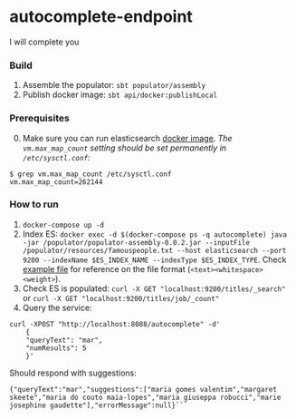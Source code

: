 # autocomplete-endpoint
I will complete you

### Build

1. Assemble the populator: `sbt populator/assembly`
2. Publish docker image: `sbt api/docker:publishLocal`

### Prerequisites

0. Make sure you can run elasticsearch [docker image](https://www.elastic.co/guide/en/elasticsearch/reference/6.2/docker.html). _The `vm.max_map_count` setting should be set permanently in `/etc/sysctl.conf`:_
```
$ grep vm.max_map_count /etc/sysctl.conf
vm.max_map_count=262144
```

### How to run

1. `docker-compose up -d`
2. Index ES: `docker exec -d $(docker-compose ps -q autocomplete) java -jar /populator/populator-assembly-0.0.2.jar --inputFile /populator/resources/famouspeople.txt --host elasticsearch --port 9200 --indexName $ES_INDEX_NAME --indexType $ES_INDEX_TYPE`. Check [example file](https://github.com/anuras/autocomplete-service/blob/master/populator/src/test/resources/famouspeople.txt) for reference on the file format (`<text><whitespace><weight>`).
3. Check ES is populated: `curl -X GET "localhost:9200/titles/_search"` or `curl -X GET "localhost:9200/titles/job/_count"`
4. Query the service: 
```
curl -XPOST "http://localhost:8088/autocomplete" -d'
    {
    "queryText": "mar",
    "numResults": 5
    }'
```
Should respond with suggestions:
```
{"queryText":"mar","suggestions":["maria gomes valentim","margaret skeete","maria do couto maia-lopes","maria giuseppa robucci","marie josephine gaudette"],"errorMessage":null}```
